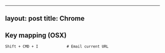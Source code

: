 ---
layout: post
title: Chrome
----

## Key mapping (OSX)

```
Shift + CMD + I             # Email current URL

```
